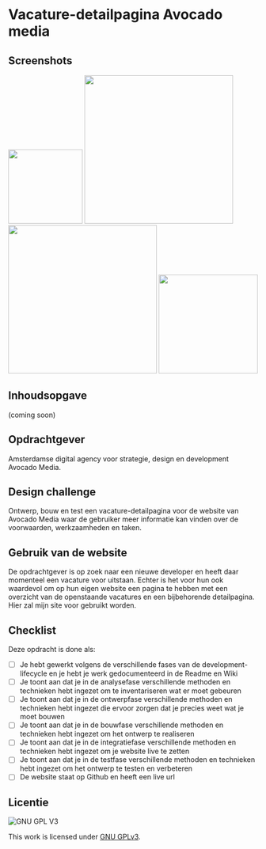 # Vacature-detailpagina Avocado media

## Screenshots
<img src= "https://user-images.githubusercontent.com/61830362/214708559-9d9a6aa1-f07d-4eeb-ad8d-f8a12b2b72b4.png" width= 150px> <img src= "https://user-images.githubusercontent.com/61830362/214708650-b5c79d53-a547-433d-b852-4ad4db96d496.png" width= 300px> 
<img src= "https://user-images.githubusercontent.com/61830362/214708911-404f39d8-f27b-4551-9df3-0ece23e7e64a.png" width= 300px> <img src= "https://user-images.githubusercontent.com/61830362/214708952-203c0e75-84f5-492b-80b4-505d869581ea.png" width= 200px>

## Inhoudsopgave
(coming soon)

## Opdrachtgever
Amsterdamse digital agency voor strategie, design en development Avocado Media.

## Design challenge
Ontwerp, bouw en test een vacature-detailpagina voor de website van Avocado Media waar de gebruiker meer informatie kan vinden over de voorwaarden, werkzaamheden en taken.

## Gebruik van de website
De opdrachtgever is op zoek naar een nieuwe developer en heeft daar momenteel een vacature voor uitstaan. Echter is het voor hun ook waardevol om op hun eigen website een pagina te hebben met een overzicht van de openstaande vacatures en een bijbehorende detailpagina. Hier zal mijn site voor gebruikt worden.

## Checklist
Deze opdracht is done als:
- [ ] Je hebt gewerkt volgens de verschillende fases van de development-lifecycle en je hebt je werk gedocumenteerd in de Readme en Wiki
- [ ] Je toont aan dat je in de analysefase verschillende methoden en technieken hebt ingezet om te inventariseren wat er moet gebeuren
- [ ] Je toont aan dat je in de ontwerpfase verschillende methoden en technieken hebt ingezet die ervoor zorgen dat je precies weet wat je moet bouwen
- [ ] Je toont aan dat je in de bouwfase verschillende methoden en technieken hebt ingezet om het ontwerp te realiseren
- [ ] Je toont aan dat je in de integratiefase verschillende methoden en technieken hebt ingezet om je website live te zetten
- [ ] Je toont aan dat je in de testfase verschillende methoden en technieken hebt ingezet om het ontwerp te testen en verbeteren
- [ ] De website staat op Github en heeft een live url

## Licentie

![GNU GPL V3](https://www.gnu.org/graphics/gplv3-127x51.png)

This work is licensed under [GNU GPLv3](./LICENSE).
